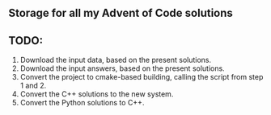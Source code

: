 ## Storage for all my Advent of Code solutions

## TODO:
1. Download the input data, based on the present solutions.
2. Download the input answers, based on the present solutions.
3. Convert the project to cmake-based building, calling the script from step 1 and 2.
4. Convert the C++ solutions to the new system.
5. Convert the Python solutions to C++.
